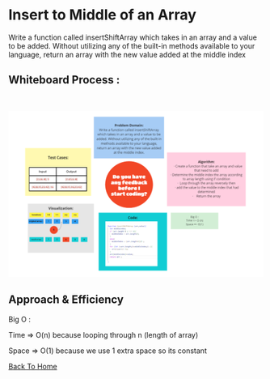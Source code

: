 
# Insert to Middle of an Array
<!-- Description of the challenge -->
Write a function called insertShiftArray which takes in an array and a value to be added. Without utilizing any of the built-in methods available to your language, return an array with the new value added at the middle index

## Whiteboard Process :
<br>

<!-- Embedded whiteboard image -->
![](./array-insert-shift.png)

## Approach & Efficiency
<!-- What approach did you take? Discuss Why. What is the Big O space/time for this approach? -->
Big O :

Time => O(n) because looping through n (length of array)

Space => O(1) because we use 1 extra space so its constant






[Back To Home](../../README.md)






